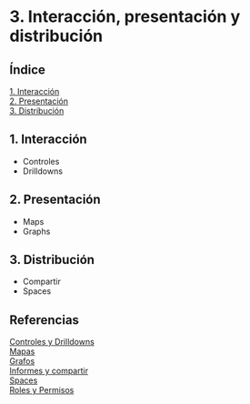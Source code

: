# 3. Interacción, presentación y distribución

## Índice

[1. Interacción](#1-interaccion)  
[2. Presentación](#2-presentacion)  
[3. Distribución](#3-distribucion)

## 1. Interacción

- Controles
- Drilldowns

## 2. Presentación

- Maps
- Graphs

## 3. Distribución

- Compartir
- Spaces

## Referencias

[Controles y Drilldowns](https://www.elastic.co/guide/en/kibana/current/drilldowns.html)  
[Mapas](https://www.elastic.co/guide/en/kibana/current/maps.html)  
[Grafos](https://www.elastic.co/guide/en/kibana/current/xpack-graph.html)  
[Informes y compartir](https://www.elastic.co/guide/en/kibana/current/reporting-getting-started.html)  
[Spaces](https://www.elastic.co/guide/en/kibana/8.8/xpack-spaces.html)  
[Roles y Permisos](https://www.elastic.co/guide/en/kibana/8.8/xpack-security.html)